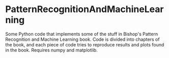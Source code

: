 PatternRecognitionAndMachineLearning
====================================

Some Python code that implements some of the stuff in Bishop's Pattern Recognition and Machine Learning book.
Code is divided into chapters of the book, and each piece of code tries to reproduce results and plots found in the book.
Requires numpy and matplotlib.
